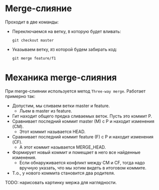 # Merge-слияние

Проходит в две команды:

* Переключаемся на ветку, `В` которую будет вливать:

  ```
  git checkout master
  ```

* Указываем ветку, `ИЗ` которой будем забирать код:

  ```
  git merge feature/f1
  ```

  

# Механика merge-слияния

При merge-слиянии используется метод `Three-way merge`. Работает примерно так:

* Допустим, мы сливаем ветки master и feature.
  * Льем в master из feature.
* Гит находит общего предка сливаемых веток. Пусть это коммит P.
* Сравнивает последний коммит master (M) с P и находит изменения (CM).
  * Этот коммит называется HEAD.
* Сравнивает последний коммит feature (F) с P и находит изменения (CF).
  * А этот коммит называется MERGE_HEAD.
* Формирует новый коммит и помещает в него все найденные изменения.
  * Если обнаруживается конфликт между CM и CF, тогда надо вручную указать, что мы хотим видеть в итоговом коммите.
* Т.о., у нового коммита становится два родителя.

TODO: нарисовать картинку мержа для наглядности.
